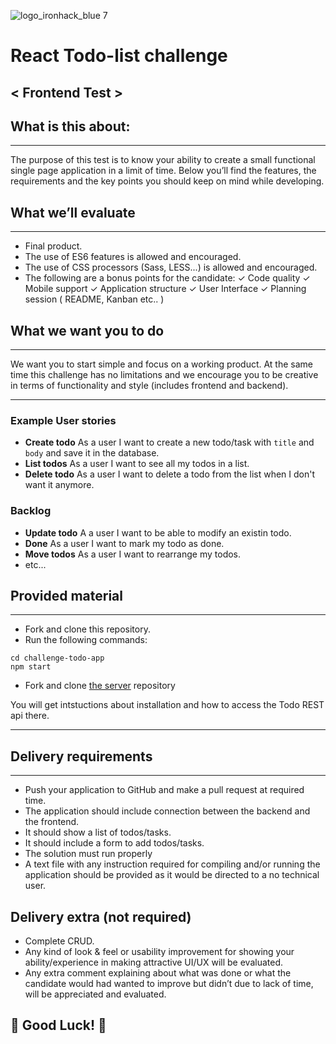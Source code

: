 ![logo_ironhack_blue 7](https://user-images.githubusercontent.com/23629340/40541063-a07a0a8a-601a-11e8-91b5-2f13e4e6b441.png)

# React Todo-list challenge
## < Frontend Test >

## What is this about:
----
 The purpose of this test is to know your ability to create a small functional single page application in a limit of time. Below you’ll find the features, the requirements and the key points you should keep on mind while developing.

## What we’ll evaluate
----
- Final product.
- The use of ES6 features is allowed and encouraged.
- The use of CSS processors (Sass, LESS...) is allowed and encouraged.
- The following are a bonus points for the candidate:
  ✓ Code quality
  ✓ Mobile support
  ✓ Application structure
  ✓ User Interface
  ✓ Planning session ( README, Kanban etc.. )

## What we want you to do
---
We want you to start simple and focus on a working product. At the same time this challenge has no limitations and we encourage you to be creative in terms of functionality and style (includes frontend and backend).

---
### Example User stories
- **Create todo** As a user I want to create a new todo/task with `title` and `body` and save it in the database.
- **List todos** As a user I want to see all my todos in a list.
- **Delete todo** As a user I want to delete a todo from the list when I don't want it anymore.

### Backlog
- **Update todo** A a user I want to be able to modify an existin todo.
- **Done** As a user I want to mark my todo as done.
- **Move todos** As a user I want to rearrange my todos.
- etc...

## Provided material
---

- Fork and clone this repository.
- Run the following commands:
```
cd challenge-todo-app
npm start
```

- Fork and clone [the server](https://github.com/ironhackbcn/challenge-todo-api) repository

You will get intstuctions about installation and how to access the Todo REST api there.

---

## Delivery requirements
---
- Push your application to GitHub and make a pull request at required time.
- The application should include connection between the backend and the frontend.
- It should show a list of todos/tasks.
- It should include a form to add todos/tasks.
- The solution must run properly
- A text file with any instruction required for compiling and/or running the application should be provided as it would be directed to a no technical user.

## Delivery extra (not required)
- Complete CRUD.
- Any kind of look & feel or usability improvement for showing your ability/experience in making attractive UI/UX will be evaluated.
- Any extra comment explaining about what was done or what the candidate would had wanted to improve but didn’t due to lack of time, will be appreciated and evaluated.

## 🤩 Good Luck! 🤩
